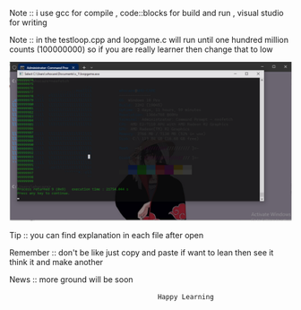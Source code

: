 Note :: i use gcc for compile , code::blocks for build and run , visual studio for writing

Note :: in the testloop.cpp and loopgame.c will run until one hundred million counts (100000000) so if you are really learner then change that to low

<p align="center">
  <img src="count_in_c_to_100000000_21754.044_sec.png" alt="c_count">
</p>

Tip :: you can find explanation in each file after open

Remember :: don't be like just copy and paste if want to lean then see it think it and make another

News :: more ground will be soon

                                         Happy Learning
